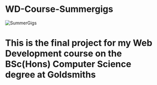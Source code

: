 # WD-Course-Summergigs
![SummerGigs](https://user-images.githubusercontent.com/26929215/227793914-875b0a99-9cf8-4ac8-87c8-50433e8b892f.jpg)
# This is the final project for my Web Development course on the BSc(Hons) Computer Science degree at Goldsmiths
